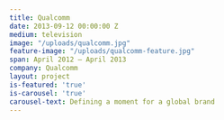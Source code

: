 ```yaml
---
title: Qualcomm
date: 2013-09-12 00:00:00 Z
medium: television
image: "/uploads/qualcomm.jpg"
feature-image: "/uploads/qualcomm-feature.jpg"
span: April 2012 – April 2013
company: Qualcomm
layout: project
is-featured: 'true'
is-carousel: 'true'
carousel-text: Defining a moment for a global brand
---
```


